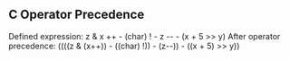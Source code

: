 ## C Operator Precedence
Defined expression: z & x ++ - (char) ! - z -- - (x + 5 >> y)
After operator precedence: ((((z & (x++)) - ((char) !)) - (z--)) - ((x + 5) >> y))
